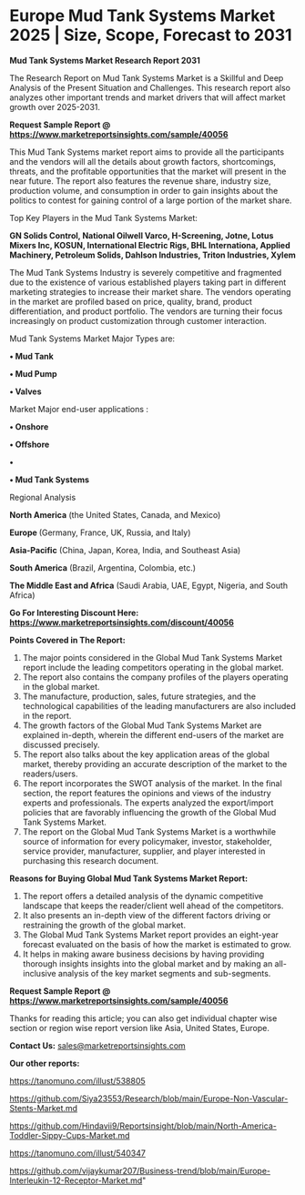 # Europe  Mud Tank Systems Market 2025 | Size, Scope, Forecast to 2031

<strong>Mud Tank Systems Market Research Report 2031</strong>

The Research Report on Mud Tank Systems Market is a Skillful and Deep Analysis of the Present Situation and Challenges. This research report also analyzes other important trends and market drivers that will affect market growth over 2025-2031.

<strong>Request Sample Report @ <a href=https://www.marketreportsinsights.com/sample/40056>https://www.marketreportsinsights.com/sample/40056</a></strong>

This Mud Tank Systems market report aims to provide all the participants and the vendors will all the details about growth factors, shortcomings, threats, and the profitable opportunities that the market will present in the near future. The report also features the revenue share, industry size, production volume, and consumption in order to gain insights about the politics to contest for gaining control of a large portion of the market share.

Top Key Players in the Mud Tank Systems Market:

<strong>GN Solids Control, National Oilwell Varco, H-Screening, Jotne, Lotus Mixers Inc, KOSUN, International Electric Rigs, BHL Internationa, Applied Machinery, Petroleum Solids, Dahlson Industries, Triton Industries, Xylem</strong>

The Mud Tank Systems Industry is severely competitive and fragmented due to the existence of various established players taking part in different marketing strategies to increase their market share. The vendors operating in the market are profiled based on price, quality, brand, product differentiation, and product portfolio. The vendors are turning their focus increasingly on product customization through customer interaction.

Mud Tank Systems Market Major Types are:

<strong>•  Mud Tank

•  Mud Pump

•  Valves</strong>

Market Major end-user applications :

<strong>•  Onshore

•  Offshore

•  

•  Mud Tank Systems</strong>

Regional Analysis

</u><strong><b>North America</b></strong> (the United States, Canada, and Mexico)

<strong><b>Europe </b></strong>(Germany, France, UK, Russia, and Italy)

<strong><b>Asia-Pacific</b></strong> (China, Japan, Korea, India, and Southeast Asia)

<strong><b>South America</b></strong> (Brazil, Argentina, Colombia, etc.)

<strong><b>The Middle East and Africa</b></strong> (Saudi Arabia, UAE, Egypt, Nigeria, and South Africa)

<strong>Go For Interesting Discount Here: <a href=https://www.marketreportsinsights.com/discount/40056>https://www.marketreportsinsights.com/discount/40056</a></strong>

<strong>Points Covered in The Report:</strong>
<ol>
  <li>The major points considered in the Global Mud Tank Systems Market report include the leading competitors operating in the global market.</li>
  <li>The report also contains the company profiles of the players operating in the global market.</li>
  <li>The manufacture, production, sales, future strategies, and the technological capabilities of the leading manufacturers are also included in the report.</li>
  <li>The growth factors of the Global Mud Tank Systems Market are explained in-depth, wherein the different end-users of the market are discussed precisely.</li>
  <li>The report also talks about the key application areas of the global market, thereby providing an accurate description of the market to the readers/users.</li>
  <li>The report incorporates the SWOT analysis of the market. In the final section, the report features the opinions and views of the industry experts and professionals. The experts analyzed the export/import policies that are favorably influencing the growth of the Global Mud Tank Systems Market.</li>
  <li>The report on the Global Mud Tank Systems Market is a worthwhile source of information for every policymaker, investor, stakeholder, service provider, manufacturer, supplier, and player interested in purchasing this research document.</li>
</ol>
<strong>Reasons for Buying Global Mud Tank Systems Market Report:</strong>

<ol>
  <li>The report offers a detailed analysis of the dynamic competitive landscape that keeps the reader/client well ahead of the competitors.</li>
  <li>It also presents an in-depth view of the different factors driving or restraining the growth of the global market.</li>
  <li>The Global Mud Tank Systems Market report provides an eight-year forecast evaluated on the basis of how the market is estimated to grow.</li>
  <li>It helps in making aware business decisions by having providing thorough insights insights into the global market and by making an all-inclusive analysis of the key market segments and sub-segments.</li>
</ol>
<strong>Request Sample Report @ <a href=https://www.marketreportsinsights.com/sample/40056>https://www.marketreportsinsights.com/sample/40056</a></strong>


Thanks for reading this article; you can also get individual chapter wise section or region wise report version like Asia, United States, Europe.

<strong>Contact Us:</strong>
sales@marketreportsinsights.com

<strong>Our other reports:</strong>

<a href=https://tanomuno.com/illust/538805>https://tanomuno.com/illust/538805</a>

<a href=https://github.com/Siya23553/Research/blob/main/Europe-Non-Vascular-Stents-Market.md>https://github.com/Siya23553/Research/blob/main/Europe-Non-Vascular-Stents-Market.md</a>

<a href=https://github.com/Hindavii9/Reportsinsight/blob/main/North-America-Toddler-Sippy-Cups-Market.md>https://github.com/Hindavii9/Reportsinsight/blob/main/North-America-Toddler-Sippy-Cups-Market.md</a>

<a href=https://tanomuno.com/illust/540347>https://tanomuno.com/illust/540347</a>

<a href=https://github.com/vijaykumar207/Business-trend/blob/main/Europe-Interleukin-12-Receptor-Market.md>https://github.com/vijaykumar207/Business-trend/blob/main/Europe-Interleukin-12-Receptor-Market.md</a>"
